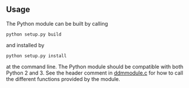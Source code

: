 Usage
-----

The Python module can be built by calling

```Shell
python setup.py build
```

and installed by

```Shell
python setup.py install
```

at the command line. The Python module should be compatible with both Python 2 and 3. See the header comment in [ddmmodule.c](ddmmodule.c) for how to call the different functions provided by the module.
